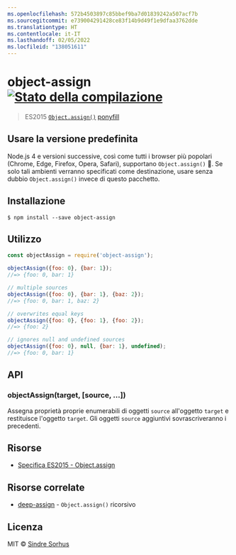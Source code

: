 ```yaml
---
ms.openlocfilehash: 572b4503897c85bbef9ba7d01839242a507acf7b
ms.sourcegitcommit: e739004291428ce83f14b9d49f1e9dfaa3762dde
ms.translationtype: HT
ms.contentlocale: it-IT
ms.lasthandoff: 02/05/2022
ms.locfileid: "138051611"
---
```

# <a name="object-assign-build-statushttpstravis-ciorgsindresorhusobject-assign"></a>object-assign [![Stato della compilazione](https://travis-ci.org/sindresorhus/object-assign.svg?branch=master)](https://travis-ci.org/sindresorhus/object-assign)

> ES2015 [`Object.assign()`](http://www.2ality.com/2014/01/object-assign.html) [ponyfill](https://ponyfill.com)


## <a name="use-the-built-in"></a>Usare la versione predefinita

Node.js 4 e versioni successive, così come tutti i browser più popolari (Chrome, Edge, Firefox, Opera, Safari), supportano `Object.assign()` :tada:. Se solo tali ambienti verranno specificati come destinazione, usare senza dubbio `Object.assign()` invece di questo pacchetto.


## <a name="install"></a>Installazione

```
$ npm install --save object-assign
```


## <a name="usage"></a>Utilizzo

```js
const objectAssign = require('object-assign');

objectAssign({foo: 0}, {bar: 1});
//=> {foo: 0, bar: 1}

// multiple sources
objectAssign({foo: 0}, {bar: 1}, {baz: 2});
//=> {foo: 0, bar: 1, baz: 2}

// overwrites equal keys
objectAssign({foo: 0}, {foo: 1}, {foo: 2});
//=> {foo: 2}

// ignores null and undefined sources
objectAssign({foo: 0}, null, {bar: 1}, undefined);
//=> {foo: 0, bar: 1}
```


## <a name="api"></a>API

### <a name="objectassigntarget-source-"></a>objectAssign(target, [source, ...])

Assegna proprietà proprie enumerabili di oggetti `source` all'oggetto `target` e restituisce l'oggetto `target`. Gli oggetti `source` aggiuntivi sovrascriveranno i precedenti.


## <a name="resources"></a>Risorse

- [Specifica ES2015 - Object.assign](https://people.mozilla.org/~jorendorff/es6-draft.html#sec-object.assign)


## <a name="related"></a>Risorse correlate

- [deep-assign](https://github.com/sindresorhus/deep-assign) - `Object.assign()` ricorsivo


## <a name="license"></a>Licenza

MIT © [Sindre Sorhus](https://sindresorhus.com)
